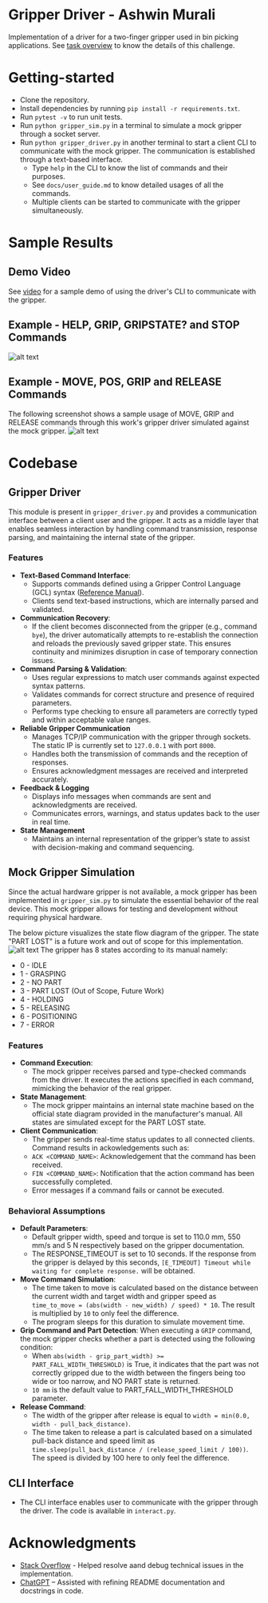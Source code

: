 # Gripper Driver - Ashwin Murali
Implementation of a driver for a two-finger gripper used in bin picking applications. See [task overview](task.md) to know the details of this challenge.

# Getting-started
- Clone the repository.
- Install dependencies by running `pip install -r requirements.txt`.
- Run `pytest -v` to run unit tests.
- Run `python gripper_sim.py` in a terminal to simulate a mock gripper through a socket server.
- Run `python gripper_driver.py` in another terminal to start a client CLI to communicate with the mock gripper. The communication is established through a text-based interface. 
    - Type `help` in the CLI to know the list of commands and their purposes.
    - See `docs/user_guide.md` to know detailed usages of all the commands.
    - Multiple clients can be started to communicate with the gripper simultaneously.

# Sample Results

## Demo Video
See [video](docs/sample_demo.m4v) for a sample demo of using the driver's CLI to communicate with the gripper.

## Example - HELP, GRIP, GRIPSTATE? and STOP Commands
![alt text](docs/usage_eg1.png "Usage Example 1")

## Example - MOVE, POS, GRIP and RELEASE Commands
The following screenshot shows a sample usage of MOVE, GRIP and RELEASE commands through this work's gripper driver simulated against the mock gripper. 
![alt text](docs/usage_eg2.png "Usage Example 2")

# Codebase

## Gripper Driver
This module is present in `gripper_driver.py` and provides a communication interface between a client user and the gripper. It acts as a middle layer that enables seamless interaction by handling command transmission, response parsing, and maintaining the internal state of the gripper.
### Features
- **Text-Based Command Interface**: 
    - Supports commands defined using a Gripper Control Language (GCL) syntax ([Reference Manual](https://weiss-robotics.com/servo-electric/wsg-series/product/wsg/selectVariant/wsg-50-110/?file=files/downloads/wsg/wsg_gcl_reference_manual_en.pdf&cid=11209)).
    - Clients send text-based instructions, which are internally parsed and validated.
- **Communication Recovery**: 
    - If the client becomes disconnected from the gripper (e.g., command `bye`), the driver automatically attempts to re-establish the connection and reloads the previously saved gripper state. This ensures continuity and minimizes disruption in case of temporary connection issues.
- **Command Parsing & Validation**: 
    - Uses regular expressions to match user commands against expected syntax patterns.
    - Validates commands for correct structure and presence of required parameters.
    - Performs type checking to ensure all parameters are correctly typed and within acceptable value ranges.
- **Reliable Gripper Communication**
    - Manages TCP/IP communication with the gripper through sockets. The static IP is currently set to `127.0.0.1` with port `8000`.
    - Handles both the transmission of commands and the reception of responses.
    - Ensures acknowledgment messages are received and interpreted accurately.
- **Feedback & Logging**
    - Displays info messages when commands are sent and acknowledgments are received.
    - Communicates errors, warnings, and status updates back to the user in real time.
- **State Management**
    - Maintains an internal representation of the gripper’s state to assist with decision-making and command sequencing.

## Mock Gripper Simulation
Since the actual hardware gripper is not available, a mock gripper has been implemented in `gripper_sim.py` to simulate the essential behavior of the real device. This mock gripper allows for testing and development without requiring physical hardware. 

The below picture visualizes the state flow diagram of the gripper. The state "PART LOST" is a future work and out of scope for this implementation.
![alt text](docs/state_flow_diagram.png "SFD")
The gripper has 8 states according to its manual namely:
- 0 - IDLE
- 1 - GRASPING
- 2 - NO PART
- 3 - PART LOST (Out of Scope, Future Work)
- 4 - HOLDING
- 5 - RELEASING
- 6 - POSITIONING
- 7 - ERROR

### Features
- **Command Execution**:
    - The mock gripper receives parsed and type-checked commands from the driver. It executes the actions specified in each command, mimicking the behavior of the real gripper.
- **State Management**:
    - The mock gripper maintains an internal state machine based on the official state diagram provided in the manufacturer's manual. All states are simulated except for the PART LOST state.
- **Client Communication**:
    - The gripper sends real-time status updates to all connected clients. Command results in ackowledgements such as:
    - `ACK <COMMAND_NAME>`: Acknowledgement that the command has been received.
    - `FIN <COMMAND_NAME>`: Notification that the action command has been successfully completed.
    - Error messages if a command fails or cannot be executed.

### Behavioral Assumptions
- **Default Parameters**:
    - Default gripper width, speed and torque is set to 110.0 mm, 550 mm/s and 5 N respectively based on the gripper documentation.
    - The RESPONSE_TIMEOUT is set to 10 seconds. If the response from the gripper is delayed by this seconds, `[E_TIMEOUT] Timeout while waiting for complete response.` will be obtained.
- **Move Command Simulation**:
    - The time taken to move is calculated based on the distance between the current width and target width and gripper speed as `time_to_move = (abs(width - new_width) / speed) * 10`. The result is multiplied by `10` to only feel the difference.
    - The program sleeps for this duration to simulate movement time.
- **Grip Command and Part Detection**: When executing a `GRIP` command, the mock gripper checks whether a part is detected using the following condition:
    - When `abs(width - grip_part_width) >= PART_FALL_WIDTH_THRESHOLD)` is True, it indicates that the part was not correctly gripped due to the width between the fingers being too wide or too narrow, and NO PART state is returned.
    - `10 mm` is the default value to PART_FALL_WIDTH_THRESHOLD parameter.
- **Release Command**:
    - The width of the gripper after release is equal to `width = min(0.0, width - pull_back_distance)`.
    - The time taken to release a part is calculated based on a simulated pull-back distance and speed limit as `time.sleep(pull_back_distance / (release_speed_limit / 100))`. The speed is divided by 100 here to only feel the difference.

## CLI Interface
- The CLI interface enables user to communicate with the gripper through the driver. The code is available in `interact.py`.

# Acknowledgments
- [Stack Overflow](https://stackoverflow.com/questions) - Helped resolve aand debug technical issues in the implementation.
- [ChatGPT](https://chatgpt.com/) – Assisted with refining README documentation and docstrings in code.
